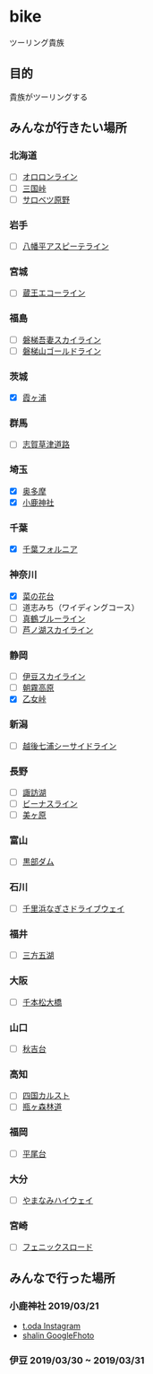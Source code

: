 # bike
ツーリング貴族

## 目的
貴族がツーリングする

## みんなが行きたい場所

### 北海道
- [ ] [オロロンライン](https://hokkaido-labo.com/hokkaido-ororon-line-9049)
- [ ] [三国峠](http://www.sasu-rider.com/bike-tabi/hokkaido-touring/hokkaido-route10/#i-13)
- [ ] [サロベツ原野](http://www.bikebros.co.jp/vb/touring/road/road-12/)

### 岩手
- [ ] [八幡平アスピーテライン](https://iwatetabi.jp/spot/detail.spn.php?spot_id=1201)

### 宮城
- [ ] [蔵王エコーライン](http://www.zao-machi.com/553)

### 福島
- [ ] [磐梯吾妻スカイライン](https://www.jalan.net/kankou/spt_guide000000151865/)
- [ ] [磐梯山ゴールドライン](https://www.pref.fukushima.lg.jp/sec/41351a/kankou-douro.html)

### 茨城
- [x] [霞ヶ浦](https://sites.google.com/site/iwayururitanraidadesuii/ci-cheng-xia-ke-pu)

### 群馬
- [ ] [志賀草津道路](https://matome.naver.jp/odai/2137386184055003201)

### 埼玉
- [x] [奥多摩](https://www.jalan.net/kankou/spt_13308ab2030004436/)
- [x] [小鹿神社](http://www.saitama-jinjacho.or.jp/shrine/8990/)

### 千葉
- [x] [千葉フォルニア](https://retrip.jp/articles/22606/image/)

### 神奈川
- [x] [菜の花台](http://www.kankou-hadano.org/hadano_point/point_nanohanadai.html)
- [ ] 道志みち（ワイディングコース）
- [ ] [真鶴ブルーライン](http://www.kdt-kousha.or.jp/road/road_manazuru/)
- [ ] [芦ノ湖スカイライン](http://www.ashinoko-skyline.co.jp/)

### 静岡
- [ ] [伊豆スカイライン](http://siz-road.or.jp/sz/road/izusk/)
- [ ] [朝霧高原](https://icotto.jp/presses/2929)
- [x] [乙女峠](https://www.tripadvisor.jp/Attraction_Review-g298171-d1722852-Reviews-Otome_Toge-Hakone_machi_Ashigarashimo_gun_Kanagawa_Prefecture_Kanto.html)

### 新潟
- [ ] [越後七浦シーサイドライン](https://niigata-kankou.or.jp/spot/7406)

### 長野
- [ ] [諏訪湖](https://www.suwakanko.jp/point/nature.php?id=suwako)
- [ ] [ビーナスライン](http://www.venus-line.net/)
- [ ] [美ヶ原](https://www.travel.co.jp/guide/article/5603/)

### 富山
- [ ] [黒部ダム](https://www.kurobe-dam.com/)

### 石川
- [ ] [千里浜なぎさドライブウェイ](https://gurutabi.gnavi.co.jp/a/a_1918/)

### 福井
- [ ] [三方五湖](http://www.bikebros.co.jp/vb/touring/ms/ms-261/)

### 大阪
- [ ] [千本松大橋](https://www.travel.co.jp/guide/article/29729/)

### 山口
- [ ] [秋吉台](https://www.jalan.net/kankou/spt_35462ab2022006096/)

### 高知
- [ ] [四国カルスト](https://www.iyokannet.jp/feature/karusuto/drive)
- [ ] [瓶ヶ森林道](https://shuumatsuryokouki.com/kamegamoririndou/)

### 福岡
- [ ] [平尾台](http://www.gururich-kitaq.com/search/category/detail.php?id=29)

### 大分
- [ ] [やまなみハイウェイ](https://gazoo.com/drive/route/150923.html)

### 宮崎
- [ ] [フェニックスロード](http://scenic-highway.net/kyushu/nichinan-phoenixroad)

## みんなで行った場所

### 小鹿神社 2019/03/21
- [t.oda Instagram](https://www.instagram.com/p/BvTDi_2lPNO/)
- [shalin GoogleFhoto](https://photos.app.goo.gl/F2MZtAmWT9zqM5uw9)

### 伊豆 2019/03/30 ~ 2019/03/31
